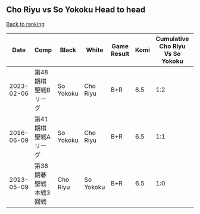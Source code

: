 ## Cho Riyu vs So Yokoku Head to head

[Back to ranking](../../index.md)




| **Date** | **Comp** | **Black** | **White** | **Game Result** | **Komi** | **Cumulative Cho Riyu Vs So Yokoku** | **Cho Riyu Streak** | **So Yokoku Streak** | 
| --- | --- | --- | --- | --- | --- | --- | --- | --- |
| 2023-02-06 | 第48期棋聖戦Bリーグ | So Yokoku | Cho Riyu | B+R | 6.5 | 1:2 | 0 | 2 | 
| 2016-06-09 | 第41期棋聖戦Aリーグ | So Yokoku | Cho Riyu | B+R | 6.5 | 1:1 | 0 | 1 | 
| 2013-05-09 | 第38期碁聖戦本戦3回戦 | Cho Riyu | So Yokoku | B+R | 6.5 | 1:0 | 1 | 0 |




